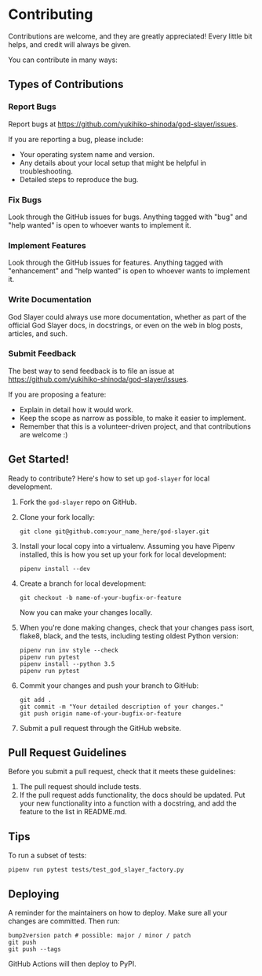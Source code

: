 # Contributing

Contributions are welcome, and they are greatly appreciated! Every little bit
helps, and credit will always be given.

You can contribute in many ways:

## Types of Contributions

### Report Bugs

<!-- markdownlint-disable no-bare-urls -->
Report bugs at https://github.com/yukihiko-shinoda/god-slayer/issues.
<!-- markdownlint-enable no-bare-urls -->

If you are reporting a bug, please include:

- Your operating system name and version.
- Any details about your local setup that might be helpful in troubleshooting.
- Detailed steps to reproduce the bug.

### Fix Bugs

Look through the GitHub issues for bugs. Anything tagged with "bug" and "help
wanted" is open to whoever wants to implement it.

### Implement Features

Look through the GitHub issues for features. Anything tagged with "enhancement"
and "help wanted" is open to whoever wants to implement it.

### Write Documentation

God Slayer could always use more documentation, whether as part of the
official God Slayer docs, in docstrings, or even on the web in blog posts,
articles, and such.

### Submit Feedback

<!-- markdownlint-disable no-bare-urls -->
The best way to send feedback is to file an issue at https://github.com/yukihiko-shinoda/god-slayer/issues.
<!-- markdownlint-enable no-bare-urls -->

If you are proposing a feature:

- Explain in detail how it would work.
- Keep the scope as narrow as possible, to make it easier to implement.
- Remember that this is a volunteer-driven project, and that contributions
  are welcome :)

<!-- markdownlint-disable no-trailing-punctuation -->
## Get Started!
<!-- markdownlint-enable no-trailing-punctuation -->

Ready to contribute? Here's how to set up `god-slayer` for local development.

1. Fork the `god-slayer` repo on GitHub.
2. Clone your fork locally:

    ```console
    git clone git@github.com:your_name_here/god-slayer.git
    ```

3. Install your local copy into a virtualenv. Assuming you have Pipenv installed, this is how you set up your fork for local development:

    ```console
    pipenv install --dev
    ```

4. Create a branch for local development:

    ```console
    git checkout -b name-of-your-bugfix-or-feature
    ```

   Now you can make your changes locally.

5. When you're done making changes,
   check that your changes pass isort, flake8, black,
   and the tests, including testing oldest Python version:

   ```console
   pipenv run inv style --check
   pipenv run pytest
   pipenv install --python 3.5
   pipenv run pytest
   ```

6. Commit your changes and push your branch to GitHub:

    ```console
    git add .
    git commit -m "Your detailed description of your changes."
    git push origin name-of-your-bugfix-or-feature
    ```

7. Submit a pull request through the GitHub website.

## Pull Request Guidelines

Before you submit a pull request, check that it meets these guidelines:

1. The pull request should include tests.
2. If the pull request adds functionality, the docs should be updated. Put
   your new functionality into a function with a docstring, and add the
   feature to the list in README.md.

## Tips

To run a subset of tests:

```console
pipenv run pytest tests/test_god_slayer_factory.py
```

## Deploying

A reminder for the maintainers on how to deploy.
Make sure all your changes are committed.
Then run:

```console
bump2version patch # possible: major / minor / patch
git push
git push --tags
```

GitHub Actions will then deploy to PyPI.
